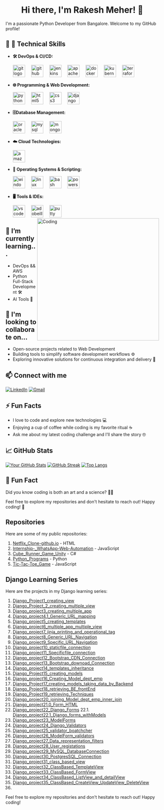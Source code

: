 <!--
**Rakesh Meher/Rakesh Meher** is a ✨ _special_ ✨ repository because its `README.md` (this file) appears on your GitHub profile.
-->

<!-- Your Name and Introduction --> 
<h1 align="center">Hi there, I'm Rakesh Meher! 👋</h1>

I'm a passionate Python Developer from Bangalore. Welcome to my GitHub profile!

<!-- Your Skills and Technologies -->
## 🔧 🚀 Technical Skills
- **🛠️ DevOps & CI/CD:**
  <div align="left">
    <img src="https://skillicons.dev/icons?i=git" height="40" alt="git logo"  />
    <img width="12" />
    <img src="https://skillicons.dev/icons?i=github" height="40" alt="github logo"  />
    <img width="12" />
    <img src="https://skillicons.dev/icons?i=jenkins" height="40" alt="jenkins logo"  />
    <img width="12" />
    <img src="https://skillicons.dev/icons?i=maven" height="40" alt="apachemaven logo"  />
    <img width="12" />
    <img src="https://cdn.simpleicons.org/docker/2496ED" height="40" alt="docker logo"  />
    <img width="12" />
    <img src="https://skillicons.dev/icons?i=kubernetes" height="40" alt="kubernetes logo"  />
    <img width="12" />
    <img src="https://cdn.simpleicons.org/terraform/7B42BC" height="40" alt="terraform logo"  />
  </div>

- **🌐 Programming & Web Development:**
  <div align="left">
    <img src="https://cdn.jsdelivr.net/gh/devicons/devicon/icons/python/python-original.svg" height="40" alt="python logo"  />
    <img width="12" />
    <img src="https://cdn.jsdelivr.net/gh/devicons/devicon/icons/html5/html5-original.svg" height="40" alt="html5 logo"  />
    <img width="12" />
    <img src="https://cdn.jsdelivr.net/gh/devicons/devicon/icons/css3/css3-original.svg" height="40" alt="css3 logo"  />
    <img width="12" />
    <img src="https://cdn.jsdelivr.net/gh/devicons/devicon/icons/django/django-plain.svg" height="40" alt="django logo"  />
  </div>  


- **🗄️Database Management:**
  <div align="left">
    <img src="https://cdn.jsdelivr.net/gh/devicons/devicon/icons/oracle/oracle-original.svg" height="40" alt="oracle logo"  />
    <img width="12" />
    <img src="https://cdn.jsdelivr.net/gh/devicons/devicon/icons/mysql/mysql-original.svg" height="40" alt="mysql logo"  />
    <img width="12" />
    <img src="https://cdn.jsdelivr.net/gh/devicons/devicon/icons/mongodb/mongodb-original.svg" height="40" alt="mongodb logo"  />
  </div>
  
- **☁️ Cloud Technologies:**
  <div align="left">
    <img src="https://skillicons.dev/icons?i=aws" height="40" alt="amazonwebservices logo"  />
  </div>

- **🐧 Operating Systems & Scripting:**
    <div align="left">
      <img src="https://cdn.jsdelivr.net/gh/devicons/devicon/icons/windows8/windows8-original.svg" height="40" alt="windows8 logo"  />
      <img width="12" />
      <img src="https://cdn.simpleicons.org/linux/FCC624" height="40" alt="linux logo"  />
      <img width="12" />
      <img src="https://cdn.simpleicons.org/gnubash/4EAA25" height="40" alt="bash logo"  />
      <img width="12" />
      <img src="https://skillicons.dev/icons?i=powershell" height="40" alt="powershell logo"  />
    </div>
    
- **🖥️ Tools & IDEs:**
    <div align="left">
      <img src="https://cdn.jsdelivr.net/gh/devicons/devicon/icons/vscode/vscode-original.svg" height="40" alt="vscode logo"  />
      <img width="12" />
      <img src="https://cdn.simpleicons.org/adobeillustrator/FF9A00" height="40" alt="adobeillustrator logo"  />
      <img width="12" />
      <img src="https://cdn.jsdelivr.net/gh/devicons/devicon/icons/putty/putty-original.svg" height="40" alt="putty logo"  />
    </div>
    
  
  <img align="right" alt="Coding" width="400" src="https://media.tenor.com/NOYF3f82b_gAAAAC/programmer.gif">

<!-- What You're Currently Learning -->
## 🌱 I’m currently learning...
- DevOps && AWS
- Python Full-Stack Development 🛠️
- AI Tools 🤖

## 👥 I'm looking to collaborate on...
- Open-source projects related to Web Development 
- Building tools to simplify software development workflows ⚙️
- Exploring innovative solutions for continuous integration and delivery 🚚

<!-- Connect with Me -->
## 📫 Connect with me
[![LinkedIn](https://img.shields.io/badge/LinkedIn-rakesh953-blue)](https://www.linkedin.com/in/rakesh953/)
[![Gmail](https://img.shields.io/badge/Email-ContactMe-red)](mailto:rakeshmeher953@gmail.com)

<!-- Fun Facts or Hobbies -->
## ⚡ Fun Facts
- I love to code and explore new technologies 💻
- Enjoying a cup of coffee while coding is my favorite ritual ☕
- Ask me about my latest coding challenge and I'll share the story 🤓

<!-- GitHub Stats -->
## 📈 GitHub Stats
[![Your GitHub Stats](https://github-readme-stats.vercel.app/api?username=Rakesh953&show_icons=true&theme=radical)](https://github.com/Rakesh953)
[![GitHub Streak](https://github-readme-streak-stats.herokuapp.com?user=Rakesh953&theme=dark&date_format=M%20j%5B%2C%20Y%5D)](https://git.io/streak-stats)
[![Top Langs](https://github-readme-stats.vercel.app/api/top-langs/?username=Rakesh953&layout=compact&theme=radical)](https://github.com/Rakesh953)

<!-- Additional Information or Call to Action -->
## 🌟 Fun Fact
Did you know coding is both an art and a science? 🎨🧪

Feel free to explore my repositories and don't hesitate to reach out! Happy coding! 🚀

## Repositories

Here are some of my public repositories:

1. [Netflix_Clone-github.io](https://github.com/Rakesh953/Netflix_Clone-github.io) - HTML
2. [Internship-_WhatsApp-Web-Automation](https://github.com/Rakesh953/Internship-_WhatsApp-Web-Automation) - JavaScript
3. [Cube_Runner_Game_Unity](https://github.com/Rakesh953/Cube_Runner_Game_Unity) - C#
4. [Python_Programs](https://github.com/Rakesh953/Python_Programs) - Python
5. [Tic-Tac-Toe_Game](https://github.com/Rakesh953/Tic-Tac-Toe_Game) - JavaScript

## Django Learning Series

Here are the projects in my Django learning series:

1. [Django_Project1_creating_view](https://github.com/Rakesh953/Django_Project1_creating_view)
2. [Django_Project_2_creating_multiple_view](https://github.com/Rakesh953/Django_Project_2_creating_multiple_view)
3. [Django_project3_creating_multiple_app](https://github.com/Rakesh953/Django_project3_creating_multiple_app)
4. [Django_project4.1_Generic_URL_mapping](https://github.com/Rakesh953/Django_project4.1_Generic_URL_mapping)
5. [Django_project5_creating_templates](https://github.com/Rakesh953/Django_project5_creating_templates)
6. [Django_project6_multiple_app_multiple_view](https://github.com/Rakesh953/Django_project6_multiple_app_multiple_view)
7. [Django_project7_jinja_printing_and_operational_tag](https://github.com/Rakesh953/Django_project7_jinja_printing_and_operational_tag)
8. [Django_project8_Generic_URL_Navigation](https://github.com/Rakesh953/Django_project8_Generic_URL_Navigation)
9. [Django_project9_Specific_URL_Navigation](https://github.com/Rakesh953/Django_project9_Specific_URL_Navigation)
10. [Django_project10_staticfile_connection](https://github.com/Rakesh953/Django_project10_staticfile_connection)
11. [Django_project11_Specificfile_connection](https://github.com/Rakesh953/Django_project11_Specificfile_connection)
12. [Django_project12_Bootstrap_CDN_Connection](https://github.com/Rakesh953/Django_project12_Bootstrap_CDN_Connection)
13. [Django_project13_Bootstrap_downoad_Connection](https://github.com/Rakesh953/Django_project13_Bootstrap_downoad_Connection)
14. [Django_project14_templates_inheritance](https://github.com/Rakesh953/Django_project14_templates_inheritance)
15. [Django_Project15_creating_models](https://github.com/Rakesh953/Django_Project15_creating_models)
16. [Django_project16_Creating_Model_dept_emp](https://github.com/Rakesh953/Django_project16_Creating_Model_dept_emp)
17. [Django_Project17_creating_models_taking_data_by_Backend](https://github.com/Rakesh953/Django_Project17_creating_models_taking_data_by_Backend)
18. [Django_Project18_retrieving_BE_frontEnd](https://github.com/Rakesh953/Django_Project18_retrieving_BE_frontEnd)
19. [Django_Project19_retrieving_Techniques](https://github.com/Rakesh953/Django_Project19_retrieving_Techniques)
20. [Django_project20_joining_Model_dept_emp_inner_join](https://github.com/Rakesh953/Django_project20_joining_Model_dept_emp_inner_join)
21. [Django_project21.0_Form_HTML](https://github.com/Rakesh953/Django_project21.0_Form_HTML)
22. [Django_project22_Django_Forms](https://github.com/Rakesh953/Django_project22_Django_Forms)
22.1. [Django_project22.1_Django_forms_withModels](https://github.com/Rakesh953/Django_project22.1_Django_forms_withModels)
23. [Django_project23_ModelForms](https://github.com/Rakesh953/Django_project23_ModelForms)
24. [Django_project24_Django_Validators](https://github.com/Rakesh953/Django_project24_Django_Validators)
25. [Django_project25_validator_boatchcher](https://github.com/Rakesh953/Django_project25_validator_boatchcher)
26. [Django_project26_ModelForm_validators](https://github.com/Rakesh953/Django_project26_ModelForm_validators)
27. [Django_project27_Data_representation_filters](https://github.com/Rakesh953/Django_project27_Data_representation_filters)
28. [Django_project28_User_registations](https://github.com/Rakesh953/Django_project28_User_registations)
29. [Django_project29_MySQL_DatabaseConnection](https://github.com/Rakesh953/Django_project29_MySQL_DatabaseConnection)
30. [Django_project30_PostgresSQL_Connection](https://github.com/Rakesh953/Django_project30_PostgresSQL_Connection)
31. [Django_project31_class_based_view](https://github.com/Rakesh953/Django_project31_class_based_view)
32. [Django_project32_ClassBased_TemplateView](https://github.com/Rakesh953/Django_project32_ClassBased_TemplateView)
33. [Django_project33_ClassBased_FormView](https://github.com/Rakesh953/Django_project33_ClassBased_FormView)
34. [Django_project34_ClassBased_ListView_and_detailView](https://github.com/Rakesh953/Django_project34_ClassBased_ListView_and_detailView)
35. [Django_project35_ClassBased_CreateView_UpdateView_DeleteView](https://github.com/Rakesh953/Django_project35_ClassBased_CreateView_UpdateView_DeleteView)
36. []()

Feel free to explore my repositories and don't hesitate to reach out! Happy coding!

